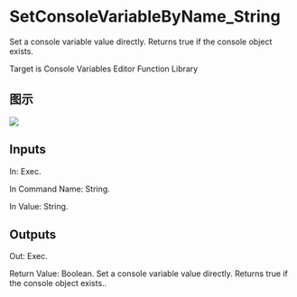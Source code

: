 # SetConsoleVariableByName_String

Set a console variable value directly. Returns true if the console object exists.

Target is Console Variables Editor Function Library

## 图示

![]($-20221218-18301003.png)

## Inputs

In: Exec.

In Command Name: String.

In Value: String.  

## Outputs

Out: Exec.

Return Value: Boolean. Set a console variable value directly. Returns true if the console object exists..

